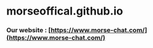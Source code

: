 # morseoffical.github.io
### Our website : [https://www.morse-chat.com/](https://www.morse-chat.com/)
